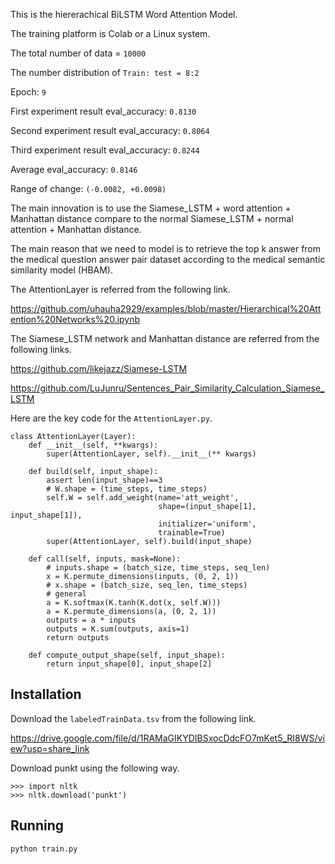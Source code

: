 This is the hiererachical BiLSTM Word Attention Model. 

The training platform is Colab or a Linux system.

The total number of data = `10000`

The number distribution of `Train: test = 8:2`

Epoch: `9`

First experiment result eval_accuracy: `0.8130`

Second experiment result eval_accuracy: `0.8064`

Third experiment result eval_accuracy: `0.8244`

Average eval_accuracy: `0.8146`

Range of change: `(-0.0082, +0.0098)`

The main innovation is to use the Siamese_LSTM + word attention + Manhattan distance 
compare to the normal Siamese_LSTM + normal attention + Manhattan distance.

The main reason that we need to model is to retrieve the top k answer from the medical question answer pair dataset
according to the medical semantic similarity model (HBAM).


The AttentionLayer is referred from the following link.

https://github.com/uhauha2929/examples/blob/master/Hierarchical%20Attention%20Networks%20.ipynb

The Siamese_LSTM network and Manhattan distance are referred from the following links.

https://github.com/likejazz/Siamese-LSTM

https://github.com/LuJunru/Sentences_Pair_Similarity_Calculation_Siamese_LSTM

Here are the key code for the `AttentionLayer.py`.
```
class AttentionLayer(Layer):
    def __init__(self, **kwargs):
        super(AttentionLayer, self).__init__(** kwargs)
    
    def build(self, input_shape):
        assert len(input_shape)==3
        # W.shape = (time_steps, time_steps)
        self.W = self.add_weight(name='att_weight', 
                                 shape=(input_shape[1], input_shape[1]),
                                 initializer='uniform',
                                 trainable=True)
        super(AttentionLayer, self).build(input_shape)

    def call(self, inputs, mask=None):
        # inputs.shape = (batch_size, time_steps, seq_len)
        x = K.permute_dimensions(inputs, (0, 2, 1))
        # x.shape = (batch_size, seq_len, time_steps)
        # general
        a = K.softmax(K.tanh(K.dot(x, self.W)))
        a = K.permute_dimensions(a, (0, 2, 1))
        outputs = a * inputs
        outputs = K.sum(outputs, axis=1)
        return outputs

    def compute_output_shape(self, input_shape):
        return input_shape[0], input_shape[2]
```

## Installation
Download the `labeledTrainData.tsv` from the following link.

https://drive.google.com/file/d/1RAMaGIKYDIBSxocDdcFO7mKet5_RI8WS/view?usp=share_link

Download punkt using the following way.

```
>>> import nltk
>>> nltk.download('punkt')
```

## Running

`python train.py`
